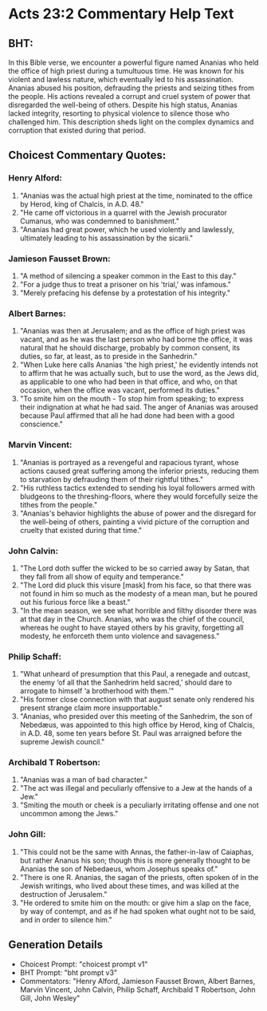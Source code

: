 # Acts 23:2 Commentary Help Text

## BHT:
In this Bible verse, we encounter a powerful figure named Ananias who held the office of high priest during a tumultuous time. He was known for his violent and lawless nature, which eventually led to his assassination. Ananias abused his position, defrauding the priests and seizing tithes from the people. His actions revealed a corrupt and cruel system of power that disregarded the well-being of others. Despite his high status, Ananias lacked integrity, resorting to physical violence to silence those who challenged him. This description sheds light on the complex dynamics and corruption that existed during that period.

## Choicest Commentary Quotes:
### Henry Alford:
1. "Ananias was the actual high priest at the time, nominated to the office by Herod, king of Chalcis, in A.D. 48."
2. "He came off victorious in a quarrel with the Jewish procurator Cumanus, who was condemned to banishment."
3. "Ananias had great power, which he used violently and lawlessly, ultimately leading to his assassination by the sicarii."

### Jamieson Fausset Brown:
1. "A method of silencing a speaker common in the East to this day."
2. "For a judge thus to treat a prisoner on his 'trial,' was infamous."
3. "Merely prefacing his defense by a protestation of his integrity."

### Albert Barnes:
1. "Ananias was then at Jerusalem; and as the office of high priest was vacant, and as he was the last person who had borne the office, it was natural that he should discharge, probably by common consent, its duties, so far, at least, as to preside in the Sanhedrin."
2. "When Luke here calls Ananias 'the high priest,' he evidently intends not to affirm that he was actually such, but to use the word, as the Jews did, as applicable to one who had been in that office, and who, on that occasion, when the office was vacant, performed its duties."
3. "To smite him on the mouth - To stop him from speaking; to express their indignation at what he had said. The anger of Ananias was aroused because Paul affirmed that all he had done had been with a good conscience."

### Marvin Vincent:
1. "Ananias is portrayed as a revengeful and rapacious tyrant, whose actions caused great suffering among the inferior priests, reducing them to starvation by defrauding them of their rightful tithes."
2. "His ruthless tactics extended to sending his loyal followers armed with bludgeons to the threshing-floors, where they would forcefully seize the tithes from the people."
3. "Ananias's behavior highlights the abuse of power and the disregard for the well-being of others, painting a vivid picture of the corruption and cruelty that existed during that time."

### John Calvin:
1. "The Lord doth suffer the wicked to be so carried away by Satan, that they fall from all show of equity and temperance."
2. "The Lord did pluck this visure [mask] from his face, so that there was not found in him so much as the modesty of a mean man, but he poured out his furious force like a beast."
3. "In the mean season, we see what horrible and filthy disorder there was at that day in the Church. Ananias, who was the chief of the council, whereas he ought to have stayed others by his gravity, forgetting all modesty, he enforceth them unto violence and savageness."

### Philip Schaff:
1. "What unheard of presumption that this Paul, a renegade and outcast, the enemy ‘of all that the Sanhedrim held sacred,’ should dare to arrogate to himself ‘a brotherhood with them.’"
2. "His former close connection with that august senate only rendered his present strange claim more insupportable."
3. "Ananias, who presided over this meeting of the Sanhedrim, the son of Nebedæus, was appointed to this high office by Herod, king of Chalcis, in A.D. 48, some ten years before St. Paul was arraigned before the supreme Jewish council."

### Archibald T Robertson:
1. "Ananias was a man of bad character." 
2. "The act was illegal and peculiarly offensive to a Jew at the hands of a Jew." 
3. "Smiting the mouth or cheek is a peculiarly irritating offense and one not uncommon among the Jews."

### John Gill:
1. "This could not be the same with Annas, the father-in-law of Caiaphas, but rather Ananus his son; though this is more generally thought to be Ananias the son of Nebedaeus, whom Josephus speaks of."
2. "There is one R. Ananias, the sagan of the priests, often spoken of in the Jewish writings, who lived about these times, and was killed at the destruction of Jerusalem."
3. "He ordered to smite him on the mouth: or give him a slap on the face, by way of contempt, and as if he had spoken what ought not to be said, and in order to silence him."


## Generation Details
- Choicest Prompt: "choicest prompt v1"
- BHT Prompt: "bht prompt v3"
- Commentators: "Henry Alford, Jamieson Fausset Brown, Albert Barnes, Marvin Vincent, John Calvin, Philip Schaff, Archibald T Robertson, John Gill, John Wesley"
